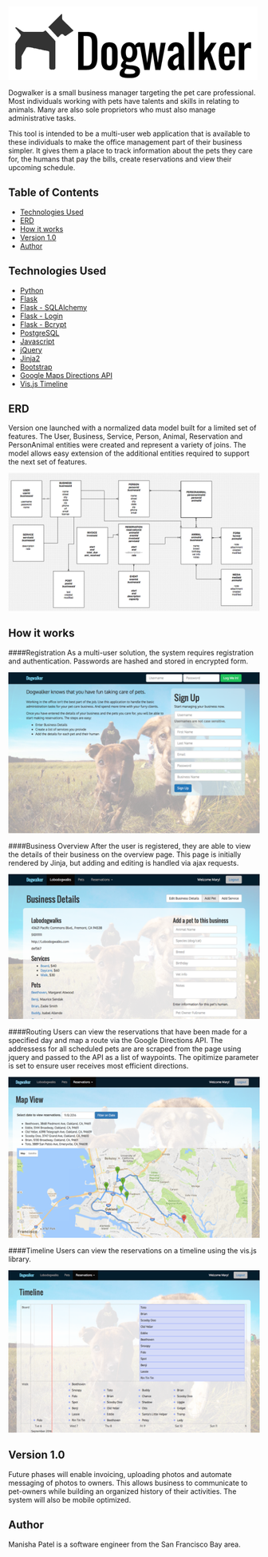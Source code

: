 ![Dogwalker Logo](/static/images/logo.png)

Dogwalker is a small business manager targeting the pet care professional. Most individuals working with pets have talents and skills in relating to animals. Many are also sole proprietors who must also manage administrative tasks.

This tool is intended to be a multi-user web application that is available to these individuals to make the office management part of their business simpler. It gives them a place to track information about the pets they care for, the humans that pay the bills, create reservations and view their upcoming schedule. 
 

## Table of Contents
* [Technologies Used](#technologiesused)
* [ERD](#ERD)
* [How it works](#how)
* [Version 1.0](#v1)
* [Author](#author)

## <a name="technologiesused"></a>Technologies Used
* [Python](https://www.python.org/)
* [Flask](http://flask.pocoo.org/)
* [Flask - SQLAlchemy](http://flask.pocoo.org/)
* [Flask - Login](https://flask-login.readthedocs.io/en/latest/)
* [Flask - Bcrypt](http://flask-bcrypt.readthedocs.io/en/latest/)
* [PostgreSQL](https://www.postgresql.org)
* [Javascript](https://developer.mozilla.org/en-US/docs/Web/JavaScript)
* [jQuery](https://jquery.com/)
* [Jinja2](http://jinja.pocoo.org/docs/dev/)
* [Bootstrap](http://getbootstrap.com)
* [Google Maps Directions API](https://developers.google.com/maps/documentation/javascript/directions)
* [Vis.js Timeline](http://visjs.org)

## <a name="ERD"></a>ERD
Version one launched with a normalized data model built for a limited set of features. The User, Business, Service, Person, Animal, Reservation and PersonAnimal entities were created and represent a variety of joins. The model allows easy extension of the additional entities required to support the next set of features.

![PDF](/static/images/readme/erd_dogwalker.png)

## <a name="how"></a>How it works
####Registration
As a multi-user solution, the system requires registration and authentication. Passwords are hashed and stored in encrypted form.

![Registration](/static/images/readme/homepage.png)

####Business Overview
After the user is registered, they are able to view the details of their business on the overview page. This page is initially rendered by Jinja, but adding and editing is handled via ajax requests.

![Overview](/static/images/readme/overview.png)

####Routing
Users can view the reservations that have been made for a specified day and map a route via the Google Directions API. The addressess for all scheduled pets are are scraped from the page using jquery and passed to the API as a list of waypoints. The opitimize parameter is set to ensure user receives most efficient directions. 

![Routing](/static/images/readme/map.png)

####Timeline
Users can view the reservations on a timeline using the vis.js library. 

![Timeline](/static/images/readme/timeline.png)

## <a name="v1"></a>Version 1.0

Future phases will enable invoicing, uploading photos and automate messaging of photos to owners. This allows business to communicate to pet-owners while building an organized history of their activities. The system will also be mobile optimized.

## <a name="author"></a>Author
Manisha Patel is a software engineer from the San Francisco Bay area.